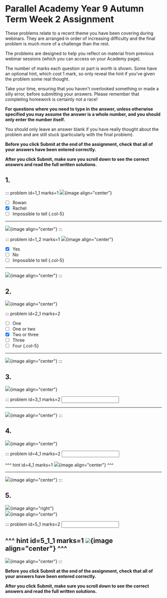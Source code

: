 # Parallel Academy Year 9 Autumn Term Week 2 Assignment

These problems relate to a recent theme you have been covering during webinars. They are arranged in order of increasing difficulty and the final problem is much more of a challenge than the rest.  

The problems are designed to help you reflect on material from previous webinar sessions (which you can access on your Academy page).  

The number of marks each question or part is worth is shown. Some have an optional hint, which cost 1 mark, so only reveal the hint if you’ve given the problem some real thought.   

Take your time, ensuring that you haven't overlooked something or made a silly error, before submitting your answers. Please remember that completing homework is certainly not a race!  

**For questions where you need to type in the answer, unless otherwise specified you may assume the answer is a whole number, and you should only enter the number itself.**  

You should only leave an answer blank if you have really thought about the problem and are still stuck (particularly with the final problem).  

**Before you click Submit at the end of the assignment, check that all of your answers have been entered correctly.** 
  
**After you click Submit, make sure you scroll down to see the correct answers and read the full written solutions.** 

## 1.	

::: problem id=1_1 marks=1
![](/resources/academy-9aut-week-2/q1a.png){image align="center"}  

* [ ] Rowan
* [x] Rachel
* [ ] Impossible to tell
{.col-5}
 
---

![](/resources/academy-9aut-week-2/s1a.png){image align="center"}
:::  

::: problem id=1_2 marks=1
![](/resources/academy-9aut-week-2/q1b.png){image align="center"}  

* [x] Yes
* [ ] No
* [ ] Impossible to tell
{.col-5}
 
---

![](/resources/academy-9aut-week-2/s1b.png){image align="center"}
:::  


## 2.
![](/resources/academy-9aut-week-2/q2.png){image align="center"}  

::: problem id=2_1 marks=2
* [ ] One
* [ ] One or two
* [x] Two or three
* [ ] Three
* [ ] Four
{.col-5}

---

![](/resources/academy-9aut-week-2/s2.png){image align="center"}
:::  


## 3.
![](/resources/academy-9aut-week-2/q3.png){image align="center"}  

::: problem id=3_1 marks=2
<input type="number" solution="2"/>  

---

![](/resources/academy-9aut-week-2/s3.png){image align="center"}
:::  


## 4.
![](/resources/academy-9aut-week-2/q4.png){image align="center"}  

::: problem id=4_1 marks=2
<input type="number" solution="12"/>  

^^^ hint id=4_1 marks=1
![](/resources/academy-9aut-week-2/h4.png){image align="center"} 
^^^  
 
---

![](/resources/academy-9aut-week-2/s4.png){image align="center"}
:::  


## 5.
![](/resources/academy-4-week-2/4-skull.png){image align="right"}  
![](/resources/academy-9aut-week-2/q5.png){image align="center"}  

::: problem id=5_1 marks=2
<input type="number" solution="2"/> 

^^^ hint id=5_1_1 marks=1
![](/resources/academy-9aut-week-2/h5.png){image align="center"} 
^^^  
---

![](/resources/academy-9aut-week-2/s5.png){image align="center"}
:::  

**Before you click Submit at the end of the assignment, check that all of your answers have been entered correctly.** 
  
**After you click Submit, make sure you scroll down to see the correct answers and read the full written solutions.**  